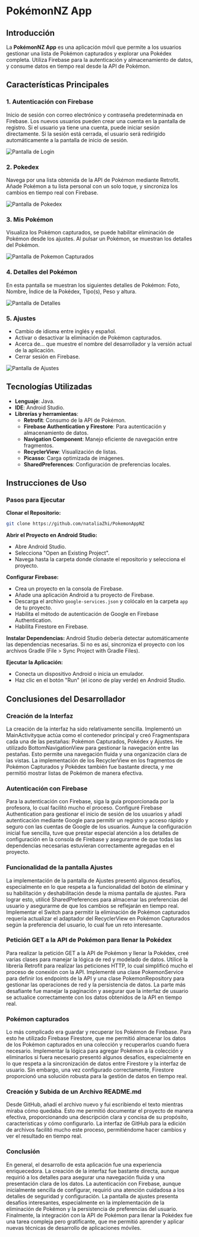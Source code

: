# PokémonNZ App

## Introducción
La **PokémonNZ App** es una aplicación móvil que permite a los usuarios gestionar una lista de Pokémon capturados y explorar una Pokédex completa. Utiliza Firebase para la autenticación y almacenamiento de datos, y consume datos en tiempo real desde la API de Pokémon.

## Características Principales

### **1. Autenticación con Firebase** 
Inicio de sesión con correo electrónico y contraseña predeterminada en Firebase.
Los nuevos usuarios pueden crear una cuenta en la pantalla de registro. Si el usuario ya tiene una cuenta, puede iniciar sesión directamente. Si la sesión está cerrada, el usuario será redirigido automáticamente a la pantalla de inicio de sesión.

 ![Pantalla de Login](https://github.com/nataliaZhi/PokemonAppNZ/blob/master/login.PNG)

### **2. Pokedex** 
Navega por una lista obtenida de la API de Pokémon mediante Retrofit.
Añade Pokémon a tu lista personal con un solo toque, y sincroniza los cambios en tiempo real con Firebase.
 
  ![Pantalla de Pokedex](https://github.com/nataliaZhi/PokemonAppNZ/blob/master/Pokedex.PNG) 

### **3. Mis Pokémon** 
Visualiza los Pokémon capturados, se puede habilitar eliminación de Pokémon desde los ajustes. Al pulsar un Pokémon, se muestran los detalles del Pokémon. 

 ![Pantalla de Pokemon Capturados](https://github.com/nataliaZhi/PokemonAppNZ/blob/master/MisPokemon.PNG)

### **4. Detalles del Pokémon** 
En esta pantalla se muestran los siguientes detalles de Pokémon: Foto, Nombre, Índice de la Pokédex, Tipo(s), Peso y altura.

 ![Pantalla de Detalles](https://github.com/nataliaZhi/PokemonAppNZ/blob/master/detalles.PNG)

### **5. Ajustes** 
  - Cambio de idioma entre inglés y español.
  - Activar o desactivar la eliminación de Pokémon capturados.
  - Acerca de... que muestre el nombre del desarrollador y la versión actual de la aplicación.
  - Cerrar sesión en Firebase.

![Pantalla de Ajustes](https://github.com/nataliaZhi/PokemonAppNZ/blob/master/Ajustes.PNG)

## Tecnologías Utilizadas
- **Lenguaje**: Java.
- **IDE**: Android Studio.
- **Librerías y herramientas**:
  - **Retrofit**: Consumo de la API de Pokémon.
  - **Firebase Authentication y Firestore**: Para autenticación y almacenamiento de datos.
  - **Navigation Component**: Manejo eficiente de navegación entre fragmentos.
  - **RecyclerView**: Visualización de listas.
  - **Picasso**: Carga optimizada de imágenes.
  - **SharedPreferences**: Configuración de preferencias locales.

## Instrucciones de Uso

### Pasos para Ejecutar

**Clonar el Repositorio:**
```sh
git clone https://github.com/nataliaZhi/PokemonAppNZ
```


**Abrir el Proyecto en Android Studio:**
  - Abre Android Studio.
  - Selecciona "Open an Existing Project".
  - Navega hasta la carpeta donde clonaste el repositorio y selecciona el proyecto.
    
**Configurar Firebase:**
- Crea un proyecto en la consola de Firebase.
- Añade una aplicación Android a tu proyecto de Firebase.
- Descarga el archivo `google-services.json` y colócalo en la carpeta `app` de tu proyecto.
- Habilita el método de autenticación de Google en Firebase Authentication.
- Habilita Firestore en Firebase.

**Instalar Dependencias:**
Android Studio debería detectar automáticamente las dependencias necesarias. Si no es así, sincroniza el proyecto con los archivos Gradle (File > Sync Project with Gradle Files).

**Ejecutar la Aplicación:**
  - Conecta un dispositivo Android o inicia un emulador.
  - Haz clic en el botón "Run" (el icono de play verde) en Android Studio.



## Conclusiones del Desarrollador
###  Creación de la Interfaz
La creación de la interfaz ha sido relativamente sencilla. Implementó un MainActivityque actúa como el contenedor principal y creó Fragmentspara cada una de las pestañas: Pokémon Capturados, Pokédex y Ajustes. He utilizado BottomNavigationView para gestionar la navegación entre las pestañas. Esto permite una navegación fluida y una organización clara de las vistas. La implementación de los RecyclerView en los fragmentos de Pokémon Capturados y Pokédex también fue bastante directa, y me permitió mostrar listas de Pokémon de manera efectiva.


###  Autenticación con Firebase
Para la autenticación con Firebase, siga la guía proporcionada por la profesora, lo cual facilitó mucho el proceso. Configuré Firebase Authentication para gestionar el inicio de sesión de los usuarios y añadí autenticación mediante Google para permitir un registro y acceso rápido y seguro con las cuentas de Google de los usuarios. Aunque la configuración inicial fue sencilla, tuve que prestar especial atención a los detalles de configuración en la consola de Firebase y asegurarme de que todas las dependencias necesarias estuvieran correctamente agregadas en el proyecto.

### Funcionalidad de la pantalla Ajustes
La implementación de la pantalla de Ajustes presentó algunos desafíos, especialmente en lo que respeta a la funcionalidad del botón de eliminar y su habilitación y deshabilitación desde la misma pantalla de ajustes. Para lograr esto, utilicé SharedPreferences para almacenar las preferencias del usuario y asegurarme de que los cambios se reflejarán en tiempo real. Implementar el Switch para permitir la eliminación de Pokémon capturados requería actualizar el adaptador del RecyclerView en Pokémon Capturados según la preferencia del usuario, lo cual fue un reto interesante.

### Petición GET a la API de Pokémon para llenar la Pokédex

Para realizar la petición GET a la API de Pokémon y llenar la Pokédex, creé varias clases para manejar la lógica de red y modelado de datos. Utilicé la librería Retrofit para realizar las peticiones HTTP, lo cual simplificó mucho el proceso de conexión con la API. Implementé una clase PokemonService para definir los endpoints de la API y una clase PokemonRepository para gestionar las operaciones de red y la persistencia de datos. La parte más desafiante fue manejar la paginación y asegurar que la interfaz de usuario se actualice correctamente con los datos obtenidos de la API en tiempo real.

### Pokémon capturados
Lo más complicado era guardar y recuperar los Pokémon de Firebase. Para esto he utilizado Firebase Firestore, que me permitió almacenar los datos de los Pokémon capturados en una colección y recuperarlos cuando fuera necesario. Implementar la lógica para agregar Pokémon a la colección y eliminarlos si fuera necesario presentó algunos desafíos, especialmente en lo que respeta a la sincronización de datos entre Firestore y la interfaz de usuario. Sin embargo, una vez configurado correctamente, Firestore proporcionó una solución robusta para la gestión de datos en tiempo real.

### Creación y Subida de un Archivo README.md
Desde GitHub, añadí el archivo nuevo y fui escribiendo el texto mientras miraba cómo quedaba. Esto me permitió documentar el proyecto de manera efectiva, proporcionando una descripción clara y concisa de su propósito, características y cómo configurarlo. La interfaz de GitHub para la edición de archivos facilitó mucho este proceso, permitiéndome hacer cambios y ver el resultado en tiempo real.

### **Conclusión**
En general, el desarrollo de esta aplicación fue una experiencia enriquecedora. La creación de la interfaz fue bastante directa, aunque requirió a los detalles para asegurar una navegación fluida y una presentación clara de los datos. La autenticación con Firebase, aunque inicialmente sencilla de configurar, requirió una atención cuidadosa a los detalles de seguridad y configuración. La pantalla de ajustes presenta desafíos interesantes, especialmente en la implementación de la eliminación de Pokémon y la persistencia de preferencias del usuario. Finalmente, la integración con la API de Pokémon para llenar la Pokédex fue una tarea compleja pero gratificante, que me permitió aprender y aplicar nuevas técnicas de desarrollo de aplicaciones móviles.
